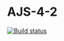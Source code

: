 # AJS-4-2

[![Build status](https://ci.appveyor.com/api/projects/status/m9k94qa7d87705h4?svg=true)](https://ci.appveyor.com/project/Alexabelyatskaya/ajs-4-2)
